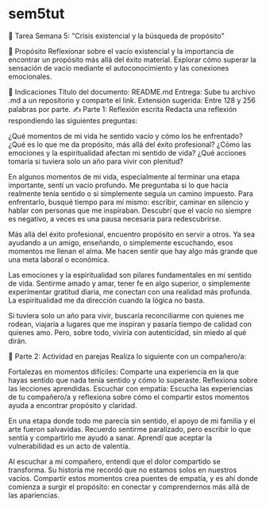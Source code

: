 # sem5tut

📝 Tarea Semana 5: "Crisis existencial y la búsqueda de propósito"

🎯 Propósito
Reflexionar sobre el vacío existencial y la importancia de encontrar un propósito más allá del éxito material. 
Explorar cómo superar la sensación de vacío mediante el autoconocimiento y las conexiones emocionales.

📂 Indicaciones
Título del documento: README.md
Entrega: Sube tu archivo .md a un repositorio y comparte el link.
Extensión sugerida: Entre 128 y 256 palabras por parte.
✍️ Parte 1: Reflexión escrita
Redacta una reflexión respondiendo las siguientes preguntas:

¿Qué momentos de mi vida he sentido vacío y cómo los he enfrentado?
¿Qué es lo que me da propósito, más allá del éxito profesional?
¿Cómo las emociones y la espiritualidad afectan mi sentido de vida?
¿Qué acciones tomaría si tuviera solo un año para vivir con plenitud?

En algunos momentos de mi vida, especialmente al terminar una etapa importante, sentí un vacío profundo.
Me preguntaba si lo que hacía realmente tenía sentido o si simplemente seguía un camino impuesto. 
Para enfrentarlo, busqué tiempo para mí mismo: escribir, caminar en silencio y hablar con personas que me inspiraban. 
Descubrí que el vacío no siempre es negativo, a veces es una pausa necesaria para redescubrirse.

Más allá del éxito profesional, encuentro propósito en servir a otros. Ya sea ayudando a un amigo, enseñando, 
o simplemente escuchando, esos momentos me llenan el alma. Me hacen sentir que hay algo más grande que una
meta laboral o económica.

Las emociones y la espiritualidad son pilares fundamentales en mi sentido de vida. Sentirme amado y amar,
tener fe en algo superior, o simplemente experimentar gratitud diaria, me conectan con una realidad más profunda.
La espiritualidad me da dirección cuando la lógica no basta.

Si tuviera solo un año para vivir, buscaría reconciliarme con quienes me rodean, viajaría a lugares que me inspiran
y pasaría tiempo de calidad con quienes amo. Pero, sobre todo, viviría con autenticidad, sin miedo al qué dirán.

💬 Parte 2: Actividad en parejas
Realiza lo siguiente con un compañero/a:

Fortalezas en momentos difíciles: Comparte una experiencia en la que hayas sentido que nada tenía sentido y cómo lo superaste.
Reflexiona sobre las lecciones aprendidas.
Escuchar con empatía: Escucha las experiencias de tu compañero/a y reflexiona sobre cómo el compartir estos momentos 
ayuda a encontrar propósito y claridad.

En una etapa donde todo me parecía sin sentido, el apoyo de mi familia y el arte fueron salvavidas. Recuerdo sentirme paralizado,
pero escribir lo que sentía y compartirlo me ayudó a sanar. Aprendí que aceptar la vulnerabilidad es un acto de valentía.

Al escuchar a mi compañero, entendí que el dolor compartido se transforma. Su historia me recordó que no estamos 
solos en nuestros vacíos. Compartir estos momentos crea puentes de empatía, y es ahí donde comienza a surgir el propósito:
en conectar y comprendernos más allá de las apariencias.

